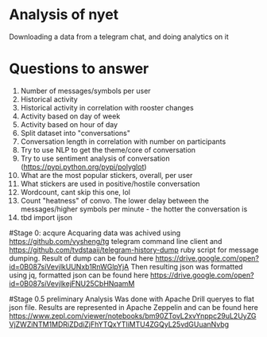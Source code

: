# Analysis of nyet
Downloading a data from a telegram chat, and doing analytics on it

# Questions to answer
1) Number of messages/symbols per user
2) Historical activity
3) Historical activity in correlation with rooster changes
4) Activity based on day of week
5) Activity based on hour of day
6) Split dataset into "conversations"
7) Conversation length in correlation with number on participants
8) Try to use NLP to get the theme/core of conversation
9) Try to use sentiment analysis of conversation (https://pypi.python.org/pypi/polyglot)
10) What are the most popular stickers, overall, per user
11) What stickers are used in positive/hostile conversation
12) Wordcount, cant skip this one, lol
13) Count "heatness" of convo. The lower delay between the messages/higher symbols per minute - the hotter the conversation is
14) tbd import ijson

#Stage 0: acqure
Acquaring data was achived using https://github.com/vysheng/tg telegram command line client and https://github.com/tvdstaaij/telegram-history-dump ruby script for message dumping.
Result of dump can be found here https://drive.google.com/open?id=0B087siVevjlkUUNxb1RnWGlpYjA
Then resulting json was formatted using jq, formatted json can be found here https://drive.google.com/open?id=0B087siVevjlkejFNU25CbHNqamM

#Stage 0.5 preliminary Analysis
Was done with Apache Drill queryes to flat json file. Results are represented in Apache Zeppelin and can be found here https://www.zepl.com/viewer/notebooks/bm90ZTovL2xvYnppc29uL2UyZGVjZWZiNTM1MDRiZDdiZjFhYTQxYTliMTU4ZGQyL25vdGUuanNvbg

 
